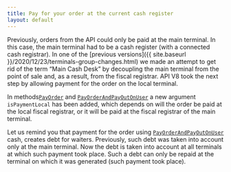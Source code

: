 ```yaml
---
title: Pay for your order at the current cash register
layout: default
---
```


Previously, orders from the API could only be paid at the main terminal.
In this case, the main terminal had to be a cash register (with a connected cash registrar).
In one of the [previous versions]({{ site.baseurl }}/2020/12/23/terminals-group-changes.html)
we made an attempt to get rid of the term “Main Cash Desk” by decoupling the main terminal from the point of sale and, as a result, from the fiscal registrar.
API V8 took the next step by allowing payment for the order on the local terminal.


In methods[`PayOrder`](https://syrve.github.io/front.api.sdk/v8/html/M_Resto_Front_Api_IOperationService_PayOrder.htm)
and [`PayOrderAndPayOutOnUser`](https://syrve.github.io/front.api.sdk/v8/html/M_Resto_Front_Api_IOperationService_PayOrderAndPayOutOnUser.htm)
a new argument `isPaymentLocal` has been added, which depends on
will the order be paid at the local fiscal registrar,
or it will be paid at the fiscal registrar of the main terminal.

Let us remind you that payment for the order using
[`PayOrderAndPayOutOnUser`](https://syrve.github.io/front.api.sdk/v8/html/M_Resto_Front_Api_IOperationService_PayOrderAndPayOutOnUser.htm)
cash, creates debt for waiters.
Previously, such debt was taken into account only at the main terminal.
Now the debt is taken into account at all terminals at which such payment took place.
Such a debt can only be repaid at the terminal on which it was generated (such payment took place).